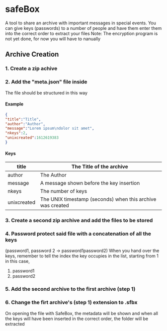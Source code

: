 # safeBox
A tool to share an archive with important messages in special events.
You can give keys (passwords) to a number of people and have them enter them into the correct order to extract your files
Note:
The encryption program is not yet done, for now you will have to nanually
## Archive Creation
### 1. Create a zip achive
### 2.  Add the "meta.json" file inside
The file should be structured in this way
#### Example
```JSON
{
"title":"Title",
"author":"Author",
"message":"Lorem ipsum\ndolor sit amet",
"nkeys":2,
"unixcreated":1612619383
}
```
#### Keys
|title|The Title of the archive|
|-----|-----|
|author|The Author|
|message|A message shown before the key insertion|
|nkeys|The number of keys|
|unixcreated|The UNIX timestamp (seconds) when this archive was created|
### 3. Create a second zip archive and add the files to be stored
### 4. Password protect said file with a concatenation of all the keys
(password1, password 2 -> password1password2)
When you hand over the keys, remember to tell the index the key occupies in the list, starting from 1
in this case, 
1. password1
2. password2
### 5. Add the second archive to the first archive (step 1)
### 6. Change the firt archive's (step 1) extension to .sfbx


On opening the file with SafeBox, the metadata will be shown and when all the keys will have been inserted in the correct order, the folder will be extracted
